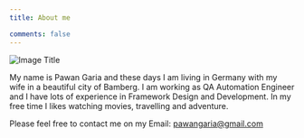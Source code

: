 ```yaml
---
title: About me

comments: false
---
```

![Image Title](/realAutomation/img/aboutme/aboutme.jpeg)

My name is Pawan Garia and these days I am living in Germany with my wife in a beautiful city of Bamberg. I am working as QA Automation Engineer and I have lots of experience in Framework Design and Development. In my free time I likes watching movies, travelling and adventure. 

Please feel free to contact me on my Email: pawangaria@gmail.com

